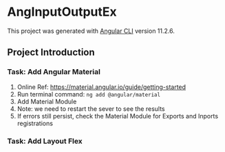 # AngInputOutputEx

This project was generated with [Angular CLI](https://github.com/angular/angular-cli) version 11.2.6.

## Project Introduction

### Task: Add Angular Material

1. Online Ref: <https://material.angular.io/guide/getting-started>
2. Run terminal command: ```ng add @angular/material```
3. Add Material Module
4. Note: we need to restart the sever to see the results
5. If errors still persist, check the Material Module for Exports and Inports registrations

### Task: Add Layout Flex
